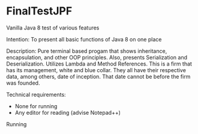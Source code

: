 # FinalTestJPF
Vanilla Java 8 test of various features

Intention:
To present all basic functions of Java 8 on one place

Description:
Pure terminal based progam that shows inheritance, encapsulation, and other OOP principles. Also, presents Serialization and Deserialization. Utilizes Lambda 
and Method References.
This is a firm that has its management, white and blue collar. They all have their respective data, among others, date of inception. That date cannot be before
the firm was founded.

Technical requirements:
- None for running
- Any editor for reading (advise Notepad++)

Running
